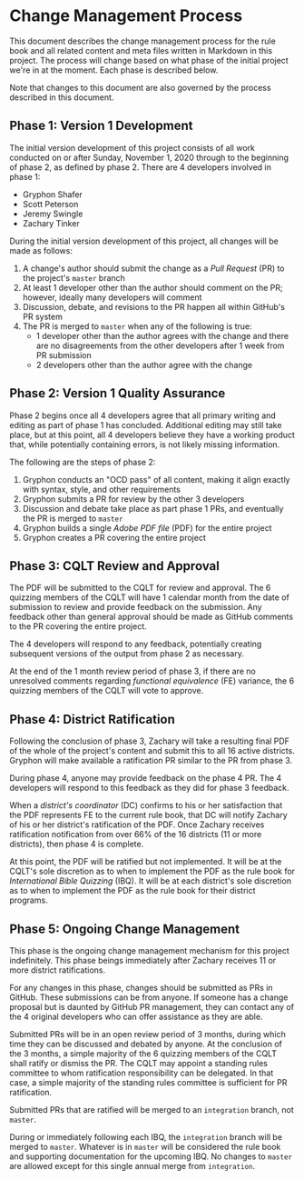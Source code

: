 # Change Management Process

This document describes the change management process for the rule book and all related content and meta files written in Markdown in this project. The process will change based on what phase of the initial project we're in at the moment. Each phase is described below.

Note that changes to this document are also governed by the process described in this document.

## Phase 1: Version 1 Development

The initial version development of this project consists of all work conducted on or after Sunday, November 1, 2020 through to the beginning of phase 2, as defined by phase 2. There are 4 developers involved in phase 1:

- Gryphon Shafer
- Scott Peterson
- Jeremy Swingle
- Zachary Tinker

During the initial version development of this project, all changes will be made as follows:

1. A change's author should submit the change as a *Pull Request* (PR) to the project's `master` branch
2. At least 1 developer other than the author should comment on the PR; however, ideally many developers will comment
3. Discussion, debate, and revisions to the PR happen all within GitHub's PR system
4. The PR is merged to `master` when any of the following is true:
    - 1 developer other than the author agrees with the change and there are no disagreements from the other developers after 1 week from PR submission
    - 2 developers other than the author agree with the change

## Phase 2: Version 1 Quality Assurance

Phase 2 begins once all 4 developers agree that all primary writing and editing as part of phase 1 has concluded. Additional editing may still take place, but at this point, all 4 developers believe they have a working product that, while potentially containing errors, is not likely missing information.

The following are the steps of phase 2:

1. Gryphon conducts an "OCD pass" of all content, making it align exactly with syntax, style, and other requirements
2. Gryphon submits a PR for review by the other 3 developers
3. Discussion and debate take place as part phase 1 PRs, and eventually the PR is merged to `master`
4. Gryphon builds a single *Adobe PDF file* (PDF) for the entire project
5. Gryphon creates a PR covering the entire project

## Phase 3: CQLT Review and Approval

The PDF will be submitted to the CQLT for review and approval. The 6 quizzing members of the CQLT will have 1 calendar month from the date of submission to review and provide feedback on the submission. Any feedback other than general approval should be made as GitHub comments to the PR covering the entire project.

The 4 developers will respond to any feedback, potentially creating subsequent versions of the output from phase 2 as necessary.

At the end of the 1 month review period of phase 3, if there are no unresolved comments regarding *functional equivalence* (FE) variance, the 6 quizzing members of the CQLT will vote to approve.

## Phase 4: District Ratification

Following the conclusion of phase 3, Zachary will take a resulting final PDF of the whole of the project's content and submit this to all 16 active districts. Gryphon will make available a ratification PR similar to the PR from phase 3.

During phase 4, anyone may provide feedback on the phase 4 PR. The 4 developers will respond to this feedback as they did for phase 3 feedback.

When a *district's coordinator* (DC) confirms to his or her satisfaction that the PDF represents FE to the current rule book, that DC will notify Zachary of his or her district's ratification of the PDF. Once Zachary receives ratification notification from over 66% of the 16 districts (11 or more districts), then phase 4 is complete.

At this point, the PDF will be ratified but not implemented. It will be at the CQLT's sole discretion as to when to implement the PDF as the rule book for *International Bible Quizzing* (IBQ). It will be at each district's sole discretion as to when to implement the PDF as the rule book for their district programs.

## Phase 5: Ongoing Change Management

This phase is the ongoing change management mechanism for this project indefinitely. This phase beings immediately after Zachary receives 11 or more district ratifications.

For any changes in this phase, changes should be submitted as PRs in GitHub. These submissions can be from anyone. If someone has a change proposal but is daunted by GitHub PR management, they can contact any of the 4 original developers who can offer assistance as they are able.

Submitted PRs will be in an open review period of 3 months, during which time they can be discussed and debated by anyone. At the conclusion of the 3 months, a simple majority of the 6 quizzing members of the CQLT shall ratify or dismiss the PR. The CQLT may appoint a standing rules committee to whom ratification responsibility can be delegated. In that case, a simple majority of the standing rules committee is sufficient for PR ratification.

Submitted PRs that are ratified will be merged to an `integration` branch, not `master`.

During or immediately following each IBQ, the `integration` branch will be merged to `master`. Whatever is in `master` will be considered the rule book and supporting documentation for the upcoming IBQ. No changes to `master` are allowed except for this single annual merge from `integration`.
